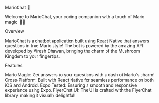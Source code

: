MarioChat 🍄

Welcome to MarioChat, your coding companion with a touch of Mario magic! 🚀✨

Overview

MarioChat is a chatbot application built using React Native that answers questions in true Mario style! The bot is powered by the amazing API developed by Viresh Dhawan, bringing the charm of the Mushroom Kingdom to your fingertips.

Features

Mario Magic: Get answers to your questions with a dash of Mario's charm!
Cross-Platform: Built with React Native for seamless performance on both iOS and Android.
Expo Tested: Ensuring a smooth and responsive experience using Expo.
FlyerChat UI: The UI is crafted with the FlyerChat library, making it visually delightful!
